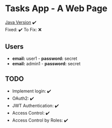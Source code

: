 # Tasks App - A Web Page

[Java Version](https://adoptium.net/es/temurin/releases/?version=11) :heavy_check_mark:  
Fixed: :heavy_check_mark:
To Fix: :x:

## Users
* **email:** user1 - **password:** secret
* **email:** admin1 - **password:** secret

## TODO
* Implement login: :heavy_check_mark:
* OAuth2: :heavy_check_mark:
* JWT Authentication: :heavy_check_mark:
* Access Control: :heavy_check_mark:
* Access Control by Roles: :heavy_check_mark:
